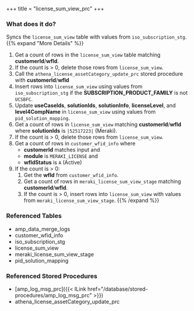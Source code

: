 +++
title = "license_sum_view_prc"
+++

### What does it do?
Syncs the `license_sum_view` table with values from `iso_subscription_stg`.
{{% expand "More Details" %}}
1. Get a count of rows in the `license_sum_view` table matching **customerId**/**wfId**.
2. If the count is > 0, delete those rows from `license_sum_view`.
3. Call the `athena_license_assetCategory_update_prc` stored procedure with **customerId**/**wfId**
4. Insert rows into `license_sum_view` using values from `iso_subscription_stg` if the **SUBSCRIPTION_PRODUCT_FAMILY** is not `UCSBFC`.
5. Update **useCaseIds**, **solutionIds**, **solutionInfo**, **licenseLevel**, and **level4CompName** in `license_sum_view` using values from `pid_solution_mapping`.
6. Get a count of rows in `license_sum_view` matching **customerId**/**wfId** where **solutionIds** is `|52517223|` (Meraki).
7. If the count is > 0, delete those rows from `license_sum_view`.
8. Get a count of rows in `customer_wfid_info` where 
   - **customerId** matches input and
   - **module** is `MERAKI_LICENSE` and
   - **wfIdStatus** is `A` (Active)
9. If the count is > 0:
   1. Get the **wfId** from `customer_wfid_info`.
   2. Get a count of rows in `meraki_license_sum_view_stage` matching **customerId**/**wfId**.
   3. If the count is > 0, insert rows into `license_sum_view` with values from `meraki_license_sum_view_stage`.
{{% /expand %}}

### Referenced Tables
- amp_data_merge_logs
- customer_wfid_info 
- iso_subscription_stg
- license_sum_view
- meraki_license_sum_view_stage
- pid_solution_mapping

### Referenced Stored Procedures
- [amp_log_msg_prc]({{< ILink href="/database/stored-procedures/amp_log_msg_prc" >}})
- athena_license_assetCategory_update_prc
